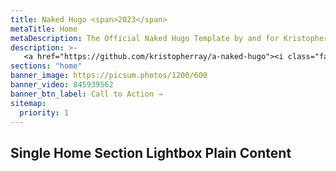 ```yaml
---
title: Naked Hugo <span>2023</span>
metaTitle: Home
metaDescription: The Official Naked Hugo Template by and for Kristopher Ray Creative and all who love hugo.
description: >-
   <a href="https://github.com/kristopherray/a-naked-hugo"><i class="fab fa-github"></i> Available on Github</a>. Just dont call it a template.<br> Made with <i class="fas fa-heart"></i> by <a href="https://kristopherray.com/">Kristopher Ray Creative</a>
sections: "home"
banner_image: https://picsum.photos/1200/600
banner_video: 845939562
banner_btn_label: Call to Action →
sitemap:
  priority: 1
---
```


## Single Home Section Lightbox Plain Content
